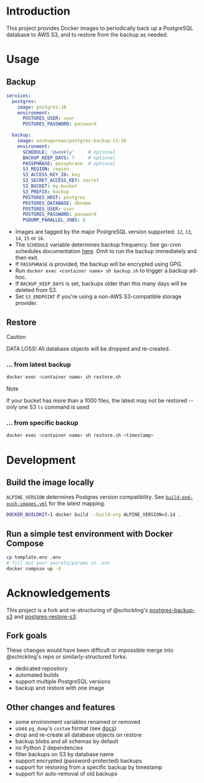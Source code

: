 # Introduction
This project provides Docker images to periodically back up a PostgreSQL database to AWS S3, and to restore from the backup as needed.

# Usage
## Backup
```yaml
services:
  postgres:
    image: postgres:16
    environment:
      POSTGRES_USER: user
      POSTGRES_PASSWORD: password

  backup:
    image: eeshugerman/postgres-backup-s3:16
    environment:
      SCHEDULE: '@weekly'     # optional
      BACKUP_KEEP_DAYS: 7     # optional
      PASSPHRASE: passphrase  # optional
      S3_REGION: region
      S3_ACCESS_KEY_ID: key
      S3_SECRET_ACCESS_KEY: secret
      S3_BUCKET: my-bucket
      S3_PREFIX: backup
      POSTGRES_HOST: postgres
      POSTGRES_DATABASE: dbname
      POSTGRES_USER: user
      POSTGRES_PASSWORD: password
      PGDUMP_PARALLEL_JOBS: 8
```

- Images are tagged by the major PostgreSQL version supported: `12`, `13`, `14`, `15` or `16`.
- The `SCHEDULE` variable determines backup frequency. See go-cron schedules documentation [here](http://godoc.org/github.com/robfig/cron#hdr-Predefined_schedules). Omit to run the backup immediately and then exit.
- If `PASSPHRASE` is provided, the backup will be encrypted using GPG.
- Run `docker exec <container name> sh backup.sh` to trigger a backup ad-hoc.
- If `BACKUP_KEEP_DAYS` is set, backups older than this many days will be deleted from S3.
- Set `S3_ENDPOINT` if you're using a non-AWS S3-compatible storage provider.

## Restore
> [!CAUTION]
> DATA LOSS! All database objects will be dropped and re-created.

### ... from latest backup
```sh
docker exec <container name> sh restore.sh
```

> [!NOTE]
> If your bucket has more than a 1000 files, the latest may not be restored -- only one S3 `ls` command is used

### ... from specific backup
```sh
docker exec <container name> sh restore.sh <timestamp>
```

# Development
## Build the image locally
`ALPINE_VERSION` determines Postgres version compatibility. See [`build-and-push-images.yml`](.github/workflows/build-and-push-images.yml) for the latest mapping.
```sh
DOCKER_BUILDKIT=1 docker build --build-arg ALPINE_VERSION=3.14 .
```
## Run a simple test environment with Docker Compose
```sh
cp template.env .env
# fill out your secrets/params in .env
docker compose up -d
```

# Acknowledgements
This project is a fork and re-structuring of @schickling's [postgres-backup-s3](https://github.com/schickling/dockerfiles/tree/master/postgres-backup-s3) and [postgres-restore-s3](https://github.com/schickling/dockerfiles/tree/master/postgres-restore-s3).

## Fork goals
These changes would have been difficult or impossible merge into @schickling's repo or similarly-structured forks.
  - dedicated repository
  - automated builds
  - support multiple PostgreSQL versions
  - backup and restore with one image

## Other changes and features
  - some environment variables renamed or removed
  - uses `pg_dump`'s `custom` format (see [docs](https://www.postgresql.org/docs/10/app-pgdump.html))
  - drop and re-create all database objects on restore
  - backup blobs and all schemas by default
  - no Python 2 dependencies
  - filter backups on S3 by database name
  - support encrypted (password-protected) backups
  - support for restoring from a specific backup by timestamp
  - support for auto-removal of old backups
